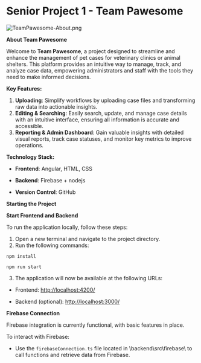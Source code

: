 # **Senior Project 1 - Team Pawesome**

![TeamPawesome-About.png](https://res.craft.do/user/full/23a03a79-af5e-1af9-b4ff-27170389b6b1/doc/B195940E-0436-4CAA-84EF-1CA55B969F0A/74F89A58-3F93-41F9-9116-C147A24C4A30_2/SxLe5r844odZ07EUILRxUJbqrMwLxuyLW0htygRFDPEz/TeamPawesome-About.png)

**About Team Pawesome**

Welcome to **Team Pawesome**, a project designed to streamline and enhance the management of pet cases for veterinary clinics or animal shelters. This platform provides an intuitive way to manage, track, and analyze case data, empowering administrators and staff with the tools they need to make informed decisions.

**Key Features:**

1. **Uploading**: Simplify workflows by uploading case files and transforming raw data into actionable insights.
2. **Editing & Searching**: Easily search, update, and manage case details with an intuitive interface, ensuring all information is accurate and accessible.
3. **Reporting & Admin Dashboard**: Gain valuable insights with detailed visual reports, track case statuses, and monitor key metrics to improve operations.

**Technology Stack:**

- **Frontend**: Angular, HTML, CSS

- **Backend**: Firebase + nodejs

-   **Version Control**: GitHub

**Starting the Project**

**Start Frontend and Backend**

To run the application locally, follow these steps:

1. Open a new terminal and navigate to the project directory.
2. Run the following commands:

`npm install`

`npm run start`

3. The application will now be available at the following URLs:

- Frontend: [http://localhost:4200/](http://localhost:4200/)

- Backend (optional): [http://localhost:3000/](http://localhost:3000/)

**Firebase Connection**

Firebase integration is currently functional, with basic features in place.

To interact with Firebase:

- Use the `firebaseConnection.ts` file located in \backend\src\firebase\ to call functions and retrieve data from Firebase.

